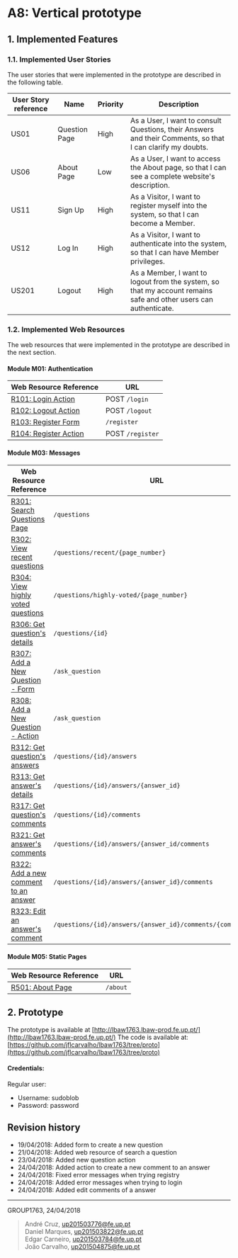 # A8: Vertical prototype
 
## 1. Implemented Features
 
### 1.1. Implemented User Stories
 
The user stories that were implemented in the prototype are described in the following table.
 
| User Story reference | Name                   | Priority           | Description                      |
| -------------------- | ---------------------- | ------------------ | -------------------------------- |
| US01 | Question Page | High | As a User, I want to consult Questions, their Answers and their Comments, so that I can clarify my doubts. |
| US06 | About Page | Low | As a User, I want to access the About page, so that I can see a complete website's description. |
| US11 | Sign Up | High | As a Visitor, I want to register myself into the system, so that I can become a Member. |
| US12 | Log In | High | As a Visitor, I want to authenticate into the system, so that I can have Member privileges. |
| US201 | Logout | High | As a Member, I want to logout from the system, so that my account remains safe and other users can authenticate. |

 
### 1.2. Implemented Web Resources
The web resources that were implemented in the prototype are described in the next section.

#### Module M01: Authentication
 
| Web Resource Reference | URL                            |
| ---------------------- | ------------------------------ |
| [R101: Login Action](lbaw1763_a7.md#r101-login-action) | POST ```/login``` |
| [R102: Logout Action](lbaw1763_a7.md#r102-logout-action) | POST ```/logout``` |
| [R103: Register Form](lbaw1763_a7.md#r103-register-form) | ```/register``` |
| [R104: Register Action](lbaw1763_a7.md#r104-register-action)  | POST ```/register``` |

#### Module M03: Messages
 
| Web Resource Reference | URL                            |
| ---------------------- | ------------------------------ |
| [R301: Search Questions Page](lbaw1763_a8.md#r301-search-questions-page) | ```/questions``` |
| [R302: View recent questions](lbaw1763_a7.md#r302-get-recent-questions) | ```/questions/recent/{page_number}``` |
| [R304: View highly voted questions](lbaw1763_a7.md#r304-get-highly-voted-questions) | ```/questions/highly-voted/{page_number}``` |
| [R306: Get question's details](lbaw1763_a7.md#r306-get-questions-details) | ```/questions/{id}``` |
| [R307: Add a New Question - Form](labw1763_a7.md#r307-add-a-new-question---form) | ```/ask_question``` |
| [R308: Add a New Question - Action](lbaw1763_a7.md#r308-add-a-new-question---action) | ```/ask_question``` |
| [R312: Get question's answers](lbaw1763_a7.md#r312-get-questions-answers) | ```/questions/{id}/answers``` |
| [R313: Get answer's details](lbaw1763_a7.md#r313-get-answers-details) | ```/questions/{id}/answers/{answer_id}``` |
| [R317: Get question's comments](lbaw1763_a7.md#r317-get-questions-comments) | ```/questions/{id}/comments``` |
| [R321: Get answer's comments](lbaw1763_a7.md#r321-get-answers-comments) | ```/questions/{id}/answers/{answer_id/comments``` |
| [R322: Add a new comment to an answer](lbaw1763_a7.md#r322-add-a-new-comment-to-an-answer) | ```/questions/{id}/answers/{answer_id}/comments``` |
| [R323: Edit an answer's comment](lbaw1763_a7.md#r323-edit-an-answers-comment) | ```/questions/{id}/answers/{answer_id}/comments/{comment_id}``` |

#### Module M05: Static Pages
 
| Web Resource Reference | URL                            |
| ---------------------- | ------------------------------ |
| [R501: About Page](lbaw1763_a7.md#r501-about-page) | ```/about``` |

## 2. Prototype

The prototype is available at [http://lbaw1763.lbaw-prod.fe.up.pt/](http://lbaw1763.lbaw-prod.fe.up.pt/)
The code is available at: [https://github.com/jflcarvalho/lbaw1763/tree/proto](https://github.com/jflcarvalho/lbaw1763/tree/proto)

#### Credentials:

Regular user:

* Username: sudoblob
* Password: password

## Revision history

* 19/04/2018: Added form to create a new question
* 21/04/2018: Added web resource of search a question
* 23/04/2018: Added new question action
* 24/04/2018: Added action to create a new comment to an answer
* 24/04/2018: Fixed error messages when trying registry
* 24/04/2018: Added error messages when trying to login
* 24/04/2018: Added edit comments of a answer

***

GROUP1763, 24/04/2018

> André Cruz, up201503776@fe.up.pt  
> Daniel Marques, up201503822@fe.up.pt  
> Edgar Carneiro, up201503784@fe.up.pt  
> João Carvalho, up201504875@fe.up.pt  
